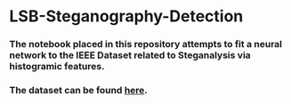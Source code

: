 # LSB-Steganography-Detection

### The notebook placed in this repository attempts to fit a neural network to the IEEE Dataset related to Steganalysis via histogramic features.
### The dataset can be found [here](https://ieee-dataport.org/open-access/steganalysis-still-images-lsb-steganography-features-dataset).
